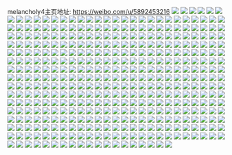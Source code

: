 melancholy4主页地址: https://weibo.com/u/5892453216 
![](https://wx4.sinaimg.cn/mw2000/006qM8g0ly1h90ru4k7ytj31sc2ds4qq.jpg) 
![](https://wx4.sinaimg.cn/mw2000/006qM8g0ly1h8y29lmgcqj32c03407wi.jpg) 
![](https://wx4.sinaimg.cn/mw2000/006qM8g0ly1h8y28xeo0qj32c0340kjn.jpg) 
![](https://wx4.sinaimg.cn/mw2000/006qM8g0ly1h8y2a67cq5j32c03401ky.jpg) 
![](https://wx4.sinaimg.cn/mw2000/006qM8g0ly1h8o5p8dvlnj31sc2dskjl.jpg) 
![](https://wx4.sinaimg.cn/mw2000/006qM8g0ly1h8o5ow7e3aj32c0340x6q.jpg) 
![](https://wx4.sinaimg.cn/mw2000/006qM8g0ly1h8o5pzb1c9j32c0340npe.jpg) 
![](https://wx4.sinaimg.cn/mw2000/006qM8g0ly1h8o5qltdk3j32c0340kjm.jpg) 
![](https://wx4.sinaimg.cn/mw2000/006qM8g0ly1h8o5r3ld9bj32c0340kjl.jpg) 
![](https://wx4.sinaimg.cn/mw2000/006qM8g0ly1h8o5rot91xj32c03407wi.jpg) 
![](https://wx4.sinaimg.cn/mw2000/006qM8g0ly1h8auri3157j32c02c0kjm.jpg) 
![](https://wx4.sinaimg.cn/mw2000/006qM8g0ly1h8avq2d0yrj31sc2dshdu.jpg) 
![](https://wx4.sinaimg.cn/mw2000/006qM8g0ly1h7usqb0yg3j31sc2dsnpe.jpg) 
![](https://wx4.sinaimg.cn/mw2000/006qM8g0ly1h7e4a96ds5j33402c0dxr.jpg) 
![](https://wx4.sinaimg.cn/mw2000/006qM8g0ly1h7e4a7lx5cj33402c0k88.jpg) 
![](https://wx4.sinaimg.cn/mw2000/006qM8g0ly1h7e4aaty0xj33402c01kz.jpg) 
![](https://wx4.sinaimg.cn/mw2000/006qM8g0ly1h7e4acoam0j33402c01b0.jpg) 
![](https://wx4.sinaimg.cn/mw2000/006qM8g0ly1h78rs0a788j32c02c07wi.jpg) 
![](https://wx4.sinaimg.cn/mw2000/006qM8g0ly1h78rrnovzbj31sc2dsb2a.jpg) 
![](https://wx4.sinaimg.cn/mw2000/006qM8g0ly1h78rssiimhj32c03404qr.jpg) 
![](https://wx4.sinaimg.cn/mw2000/006qM8g0ly1h78rtcczmjj32c03407wi.jpg) 
![](https://wx4.sinaimg.cn/mw2000/006qM8g0ly1h77dup5i2pj32c03401ky.jpg) 
![](https://wx4.sinaimg.cn/mw2000/006qM8g0ly1h77dur07k3j31sc2ds7wi.jpg) 
![](https://wx4.sinaimg.cn/mw2000/006qM8g0ly1h77dusrn56j32c03407wj.jpg) 
![](https://wx4.sinaimg.cn/mw2000/006qM8g0ly1h77duu7ii8j32c0340npe.jpg) 
![](https://wx4.sinaimg.cn/mw2000/006qM8g0ly1h77duvqd0oj32c0340hdu.jpg) 
![](https://wx4.sinaimg.cn/mw2000/006qM8g0ly1h77duxqvodj32c0340nhf.jpg) 
![](https://wx4.sinaimg.cn/mw2000/006qM8g0ly1h72v8p6vhej32c0340k08.jpg) 
![](https://wx4.sinaimg.cn/mw2000/006qM8g0gy1h6x1xtx38ej30wi12mn1p.jpg) 
![](https://wx4.sinaimg.cn/mw2000/006qM8g0gy1h6vsg4gxy7j31sc2ds45a.jpg) 
![](https://wx4.sinaimg.cn/mw2000/006qM8g0gy1h6vsfxf5ekj32c033zu0y.jpg) 
![](https://wx4.sinaimg.cn/mw2000/006qM8g0gy1h6tegko09nj31cj10ejxm.jpg) 
![](https://wx4.sinaimg.cn/mw2000/006qM8g0gy1h6tef5lnhgj310f1ckdv3.jpg) 
![](https://wx4.sinaimg.cn/mw2000/006qM8g0gy1h6teh0c1hpj31eq1vmtcx.jpg) 
![](https://wx4.sinaimg.cn/mw2000/006qM8g0gy1h6tei77isaj312m1fitq6.jpg) 
![](https://wx4.sinaimg.cn/mw2000/006qM8g0gy1h6teid27s6j319m1oudor.jpg) 
![](https://wx4.sinaimg.cn/mw2000/006qM8g0gy1h6teif4scmj31ek1vh1kx.jpg) 
![](https://wx4.sinaimg.cn/mw2000/006qM8g0gy1h6teig8nd0j316a1kd16e.jpg) 
![](https://wx4.sinaimg.cn/mw2000/006qM8g0gy1h6teiipnqyj317m1m7b06.jpg) 
![](https://wx4.sinaimg.cn/mw2000/006qM8g0gy1h6teiko2dcj31ch1sm4qc.jpg) 
![](https://wx4.sinaimg.cn/mw2000/006qM8g0gy1h6teimf9ltj31j521j1kx.jpg) 
![](https://wx4.sinaimg.cn/mw2000/006qM8g0gy1h6tefhqydij31nk18oqr0.jpg) 
![](https://wx4.sinaimg.cn/mw2000/006qM8g0gy1h6teiommdgj31a21pfaun.jpg) 
![](https://wx4.sinaimg.cn/mw2000/006qM8g0gy1h6teivybzuj31i820b7wh.jpg) 
![](https://wx4.sinaimg.cn/mw2000/006qM8g0gy1h6teixx2pvj31c41s5q8g.jpg) 
![](https://wx4.sinaimg.cn/mw2000/006qM8g0gy1h6tej07na6j31jo1joq8w.jpg) 
![](https://wx4.sinaimg.cn/mw2000/006qM8g0gy1h6tej3l76nj31r12c1e81.jpg) 
![](https://wx4.sinaimg.cn/mw2000/006qM8g0ly1h6j0kmpjj3j32c0340b2d.jpg) 
![](https://wx4.sinaimg.cn/mw2000/006qM8g0ly1h6j0jcownoj32c03407wm.jpg) 
![](https://wx4.sinaimg.cn/mw2000/006qM8g0ly1h6j0l2r676j32c0340e81.jpg) 
![](https://wx4.sinaimg.cn/mw2000/006qM8g0ly1h6j0lp7bzbj31sc2ds4qp.jpg) 
![](https://wx4.sinaimg.cn/mw2000/006qM8g0ly1h6hzokkj3tj32c02c0780.jpg) 
![](https://wx4.sinaimg.cn/mw2000/006qM8g0ly1h6hzovjjyfj326o2wwwv5.jpg) 
![](https://wx4.sinaimg.cn/mw2000/006qM8g0ly1h6hzp18mkaj32c03404eg.jpg) 
![](https://wx4.sinaimg.cn/mw2000/006qM8g0ly1h6hzp8eo92j31sc2dsaju.jpg) 
![](https://wx4.sinaimg.cn/mw2000/006qM8g0ly1h68xfo5yaaj32c0340u0y.jpg) 
![](https://wx4.sinaimg.cn/mw2000/006qM8g0gy1h61xku5d3yj30wi12m74v.jpg) 
![](https://wx4.sinaimg.cn/mw2000/006qM8g0gy1h61xkx0bilj32c0340tuw.jpg) 
![](https://wx4.sinaimg.cn/mw2000/006qM8g0gy1h61xkto339j32c0340163.jpg) 
![](https://wx4.sinaimg.cn/mw2000/006qM8g0gy1h61xkyv7b7j31sc1sctfi.jpg) 
![](https://wx4.sinaimg.cn/mw2000/006qM8g0ly1h5wt7ebbwpj30go0ciq52.jpg) 
![](https://wx4.sinaimg.cn/mw2000/006qM8g0ly1h5ujtuo3wbj320r20re81.jpg) 
![](https://wx4.sinaimg.cn/mw2000/006qM8g0ly1h5ujuno7msj32c0340e82.jpg) 
![](https://wx4.sinaimg.cn/mw2000/006qM8g0ly1h5ujuswjy2j31zj2nd7wh.jpg) 
![](https://wx4.sinaimg.cn/mw2000/006qM8g0ly1h5uju9y5fsj32c0340hdu.jpg) 
![](https://wx4.sinaimg.cn/mw2000/006qM8g0ly1h5evquh687j31sc2dshdu.jpg) 
![](https://wx4.sinaimg.cn/mw2000/006qM8g0ly1h5evrjm8mdj32c0340npe.jpg) 
![](https://wx4.sinaimg.cn/mw2000/006qM8g0ly1h5evs494fhj32c03404qq.jpg) 
![](https://wx4.sinaimg.cn/mw2000/006qM8g0ly1h5evsq5rgqj31sc2ds4qq.jpg) 
![](https://wx4.sinaimg.cn/mw2000/006qM8g0ly1h5b99pb3d1j31sc2dsb2a.jpg) 
![](https://wx4.sinaimg.cn/mw2000/006qM8g0ly1h5b99rfk98j31sc2ds7wi.jpg) 
![](https://wx4.sinaimg.cn/mw2000/006qM8g0ly1h5axw0piwuj33402c0hdv.jpg) 
![](https://wx4.sinaimg.cn/mw2000/006qM8g0ly1h5axw2kxx5j33402c0npe.jpg) 
![](https://wx4.sinaimg.cn/mw2000/006qM8g0ly1h5axw4qz6fj33402c0x6q.jpg) 
![](https://wx4.sinaimg.cn/mw2000/006qM8g0ly1h5axw6k6d9j33402c07wj.jpg) 
![](https://wx4.sinaimg.cn/mw2000/006qM8g0ly1h5axvxz1kij32c02c04qq.jpg) 
![](https://wx4.sinaimg.cn/mw2000/006qM8g0ly1h5axw73g8nj30zk1bejw3.jpg) 
![](https://wx4.sinaimg.cn/mw2000/006qM8g0ly1h5axw8rcn3j32c02c01ky.jpg) 
![](https://wx4.sinaimg.cn/mw2000/006qM8g0ly1h5axwaeywdj33402c07wi.jpg) 
![](https://wx4.sinaimg.cn/mw2000/006qM8g0ly1h5axwazeruj30u01hcngl.jpg) 
![](https://wx4.sinaimg.cn/mw2000/006qM8g0ly1h5axwdf917j33402c0e84.jpg) 
![](https://wx4.sinaimg.cn/mw2000/006qM8g0ly1h5axwgdqv0j32c02c0b2a.jpg) 
![](https://wx4.sinaimg.cn/mw2000/006qM8g0ly1h4z6u2pcjxj30u01hcwu3.jpg) 
![](https://wx4.sinaimg.cn/mw2000/006qM8g0ly1h4z6u40hgpj32c0340u0z.jpg) 
![](https://wx4.sinaimg.cn/mw2000/006qM8g0ly1h4z6u52sn6j32c03404qq.jpg) 
![](https://wx4.sinaimg.cn/mw2000/006qM8g0ly1h4k9mhayydj32c02c0kjl.jpg) 
![](https://wx4.sinaimg.cn/mw2000/006qM8g0ly1h4h2lxhvilj31sc2dsu0y.jpg) 
![](https://wx4.sinaimg.cn/mw2000/006qM8g0ly1h46b4n2n4ej32c03407wi.jpg) 
![](https://wx4.sinaimg.cn/mw2000/006qM8g0ly1h46b4q22adj32c03404qq.jpg) 
![](https://wx4.sinaimg.cn/mw2000/006qM8g0ly1h46b4gw5amj33402c01ky.jpg) 
![](https://wx4.sinaimg.cn/mw2000/006qM8g0ly1h46b4vk0bij32c0340npe.jpg) 
![](https://wx4.sinaimg.cn/mw2000/006qM8g0ly1h444z3f9b1j30wi1yckjl.jpg) 
![](https://wx4.sinaimg.cn/mw2000/006qM8g0ly1h3ioa2i5arj31sc2ds1ky.jpg) 
![](https://wx4.sinaimg.cn/mw2000/006qM8g0ly1h3f6zp60l8j31sb23ix6p.jpg) 
![](https://wx4.sinaimg.cn/mw2000/006qM8g0ly1h3f6zm43qfj32c0340hdu.jpg) 
![](https://wx4.sinaimg.cn/mw2000/006qM8g0ly1h2yq1dn38hj30j90vp0u1.jpg) 
![](https://wx4.sinaimg.cn/mw2000/006qM8g0ly1h2yq1ek1jaj30wi1ycwth.jpg) 
![](https://wx4.sinaimg.cn/mw2000/006qM8g0ly1h2yq1g0s0bj32c0340qv6.jpg) 
![](https://wx4.sinaimg.cn/mw2000/006qM8g0ly1h2yq1iqo0cj30t01fkdp3.jpg) 
![](https://wx4.sinaimg.cn/mw2000/006qM8g0ly1h2y8x0x3kzj30wi0somyw.jpg) 
![](https://wx4.sinaimg.cn/mw2000/006qM8g0ly1h2vod5m3ixj31yc0winpd.jpg) 
![](https://wx4.sinaimg.cn/mw2000/006qM8g0ly1h2itko0r8kj31sc2dsb2a.jpg) 
![](https://wx4.sinaimg.cn/mw2000/006qM8g0ly1h2ino1pgp9j30u01hc15q.jpg) 
![](https://wx4.sinaimg.cn/mw2000/006qM8g0ly1h2ino04kzyj32c0340e82.jpg) 
![](https://wx4.sinaimg.cn/mw2000/006qM8g0ly1h28jnpmwdhj31sc2ds1ky.jpg) 
![](https://wx4.sinaimg.cn/mw2000/006qM8g0ly1h1z5vrfed8j32c03401kx.jpg) 
![](https://wx4.sinaimg.cn/mw2000/006qM8g0ly1h1qjcr4lm7j32c03407wj.jpg) 
![](https://wx4.sinaimg.cn/mw2000/006qM8g0ly1h1gker8omej30u01hcai6.jpg) 
![](https://wx4.sinaimg.cn/mw2000/006qM8g0ly1h1gkes7a5cj32c0340u0y.jpg) 
![](https://wx4.sinaimg.cn/mw2000/006qM8g0ly1h1gkets7f3j32c0340kjm.jpg) 
![](https://wx4.sinaimg.cn/mw2000/006qM8g0ly1h1gkevlopvj32c0340e83.jpg) 
![](https://wx4.sinaimg.cn/mw2000/006qM8g0ly1h1gkexnyu6j32c0340b2b.jpg) 
![](https://wx4.sinaimg.cn/mw2000/006qM8g0ly1h1gkey3gahj30u01hck1n.jpg) 
![](https://wx4.sinaimg.cn/mw2000/006qM8g0ly1h1gkezogmmj32c0340u0y.jpg) 
![](https://wx4.sinaimg.cn/mw2000/006qM8g0ly1h1gkeqtunnj30k00qo4l4.jpg) 
![](https://wx4.sinaimg.cn/mw2000/006qM8g0ly1h1gkg7x1ttj32c03404qs.jpg) 
![](https://wx4.sinaimg.cn/mw2000/006qM8g0ly1h1d7owh8k6j30wi1ychdt.jpg) 
![](https://wx4.sinaimg.cn/mw2000/006qM8g0ly1h1d7ox829sj30zg1ban63.jpg) 
![](https://wx4.sinaimg.cn/mw2000/006qM8g0ly1h1d7oy4c56j32c0340x6p.jpg) 
![](https://wx4.sinaimg.cn/mw2000/006qM8g0ly1h1d7ozd0xnj33402c0x6q.jpg) 
![](https://wx4.sinaimg.cn/mw2000/006qM8g0ly1h1aupstyxpj30wi1ycqlx.jpg) 
![](https://wx4.sinaimg.cn/mw2000/006qM8g0ly1h16bqmdx76j32c0340u0x.jpg) 
![](https://wx4.sinaimg.cn/mw2000/006qM8g0ly1h16bqn5ldoj32c0340npd.jpg) 
![](https://wx4.sinaimg.cn/mw2000/006qM8g0ly1h16bqo01hzj32c03407wi.jpg) 
![](https://wx4.sinaimg.cn/mw2000/006qM8g0ly1h16bqoiymtj32c02c04ln.jpg) 
![](https://wx4.sinaimg.cn/mw2000/006qM8g0ly1h16bqpbe9sj32c02c0u0y.jpg) 
![](https://wx4.sinaimg.cn/mw2000/006qM8g0ly1h16bqq2wdkj32c02c0npd.jpg) 
![](https://wx4.sinaimg.cn/mw2000/006qM8g0ly1h151u3io0pj31t00u04aa.jpg) 
![](https://wx4.sinaimg.cn/mw2000/006qM8g0ly1h08jkbe8byj32c02c0x6p.jpg) 
![](https://wx4.sinaimg.cn/mw2000/006qM8g0ly1h08jkcopr0j32c02c0kjm.jpg) 
![](https://wx4.sinaimg.cn/mw2000/006qM8g0ly1h08jkdtrg4j32c02c0hdu.jpg) 
![](https://wx4.sinaimg.cn/mw2000/006qM8g0ly1h08jk912tzj32c02c01kz.jpg) 
![](https://wx4.sinaimg.cn/mw2000/006qM8g0ly1h08jk73x2oj3277277x6p.jpg) 
![](https://wx4.sinaimg.cn/mw2000/006qM8g0ly1h08jkflqqcj32c02c01ky.jpg) 
![](https://wx4.sinaimg.cn/mw2000/006qM8g0ly1h08jkheozhj32c02c0b2a.jpg) 
![](https://wx4.sinaimg.cn/mw2000/006qM8g0ly1h08jkkw6m3j33402c0kjq.jpg) 
![](https://wx4.sinaimg.cn/mw2000/006qM8g0ly1h08jknpm1dj32c0340kjp.jpg) 
![](https://wx4.sinaimg.cn/mw2000/006qM8g0ly1h044ao9p3jj32c0340qv7.jpg) 
![](https://wx4.sinaimg.cn/mw2000/006qM8g0ly1h044amk9kej31sc270hdu.jpg) 
![](https://wx4.sinaimg.cn/mw2000/006qM8g0ly1h044ap8snlj32c0340x6p.jpg) 
![](https://wx4.sinaimg.cn/mw2000/006qM8g0ly1h044bcsrxrj32c0340npe.jpg) 
![](https://wx4.sinaimg.cn/mw2000/006qM8g0ly1h01m8oszkej32c0340e83.jpg) 
![](https://wx4.sinaimg.cn/mw2000/006qM8g0ly1h01ifvbur1j32c0340npf.jpg) 
![](https://wx4.sinaimg.cn/mw2000/006qM8g0ly1h01ig3efpnj32c03404qr.jpg) 
![](https://wx4.sinaimg.cn/mw2000/006qM8g0gy1gzsau3qbu8j31sc2dse82.jpg) 
![](https://wx4.sinaimg.cn/mw2000/006qM8g0gy1gzsau5nicaj32c0340npe.jpg) 
![](https://wx4.sinaimg.cn/mw2000/006qM8g0gy1gzr8qn4psvj32c0340u0y.jpg) 
![](https://wx4.sinaimg.cn/mw2000/006qM8g0gy1gzr8qpsro6j30wi1ycqv5.jpg) 
![](https://wx4.sinaimg.cn/mw2000/006qM8g0ly1gzp618zpn9j31sc2dskjm.jpg) 
![](https://wx4.sinaimg.cn/mw2000/006qM8g0ly1gzp6173spwj31sc2dskjm.jpg) 
![](https://wx4.sinaimg.cn/mw2000/006qM8g0ly1gza4ypvqdnj32c03407wi.jpg) 
![](https://wx4.sinaimg.cn/mw2000/006qM8g0ly1gza4yuhbm1j32c03407wj.jpg) 
![](https://wx4.sinaimg.cn/mw2000/006qM8g0ly1gza4yw019ej32c0340u0z.jpg) 
![](https://wx4.sinaimg.cn/mw2000/006qM8g0ly1gza4ywqvitj32c02c0x6p.jpg) 
![](https://wx4.sinaimg.cn/mw2000/006qM8g0ly1gza4yykdc2j32c0340npg.jpg) 
![](https://wx4.sinaimg.cn/mw2000/006qM8g0ly1gza4ytaef7j32c0340b2a.jpg) 
![](https://wx4.sinaimg.cn/mw2000/006qM8g0ly1gza4yzes3xj32c02c0e81.jpg) 
![](https://wx4.sinaimg.cn/mw2000/006qM8g0ly1gza4z0zfgxj32c02c0hdv.jpg) 
![](https://wx4.sinaimg.cn/mw2000/006qM8g0ly1gza4z28ql0j32c0340e83.jpg) 
![](https://wx4.sinaimg.cn/mw2000/006qM8g0ly1gyx2oonojuj32c0340u0y.jpg) 
![](https://wx4.sinaimg.cn/mw2000/006qM8g0ly1gyx2orkfr9j32ee26hhdv.jpg) 
![](https://wx4.sinaimg.cn/mw2000/006qM8g0ly1gyx2omcgg5j320p3127wi.jpg) 
![](https://wx4.sinaimg.cn/mw2000/006qM8g0ly1gyx2ospgzaj32c02c0kjl.jpg) 
![](https://wx4.sinaimg.cn/mw2000/006qM8g0ly1gyr18snwujj31sg2dsnpd.jpg) 
![](https://wx4.sinaimg.cn/mw2000/006qM8g0ly1gylthrl8izj32c02c0qv5.jpg) 
![](https://wx4.sinaimg.cn/mw2000/006qM8g0ly1gylthtkgutj30v91vo4nz.jpg) 
![](https://wx4.sinaimg.cn/mw2000/006qM8g0ly1gylthqa65lj32c02c0b2a.jpg) 
![](https://wx4.sinaimg.cn/mw2000/006qM8g0ly1gylthutiy0j32c02c0kjl.jpg) 
![](https://wx4.sinaimg.cn/mw2000/006qM8g0ly1gyk5ug67bpj30dw0d6gmi.jpg) 
![](https://wx4.sinaimg.cn/mw2000/006qM8g0ly1gy5b436mxgj32c02c0hdt.jpg) 
![](https://wx4.sinaimg.cn/mw2000/006qM8g0ly1gxoztene4gj32c02c0e81.jpg) 
![](https://wx4.sinaimg.cn/mw2000/006qM8g0ly1gxoztgzgnmj32c02c0hdt.jpg) 
![](https://wx4.sinaimg.cn/mw2000/006qM8g0ly1gxoztlpv4mj32c02c01ky.jpg) 
![](https://wx4.sinaimg.cn/mw2000/006qM8g0ly1gxoztok86zj32c02c0u0x.jpg) 
![](https://wx4.sinaimg.cn/mw2000/006qM8g0ly1gxmo25yvsdj32c02c01ky.jpg) 
![](https://wx4.sinaimg.cn/mw2000/006qM8g0gy1gwv1tdf54ej326m2wtb2d.jpg) 
![](https://wx4.sinaimg.cn/mw2000/006qM8g0gy1gwv1tffyrvj32c02c0hdu.jpg) 
![](https://wx4.sinaimg.cn/mw2000/006qM8g0gy1gwv1t27cd6j32c02c0b2c.jpg) 
![](https://wx4.sinaimg.cn/mw2000/006qM8g0gy1gwv1tilgjcj32c02c04qs.jpg) 
![](https://wx4.sinaimg.cn/mw2000/006qM8g0ly1gwr9acivllj327c2xtu0z.jpg) 
![](https://wx4.sinaimg.cn/mw2000/006qM8g0ly1gwr99wlbnxj32c02c0kiw.jpg) 
![](https://wx4.sinaimg.cn/mw2000/006qM8g0ly1gwr9aff8ogj32c0340npd.jpg) 
![](https://wx4.sinaimg.cn/mw2000/006qM8g0ly1gwh569k28xj31sg1sg7wh.jpg) 
![](https://wx4.sinaimg.cn/mw2000/006qM8g0ly1gwdmrc8c1hj30u00u0n1z.jpg) 
![](https://wx4.sinaimg.cn/mw2000/006qM8g0ly1gwdmrepme0j30u00u00xl.jpg) 
![](https://wx4.sinaimg.cn/mw2000/006qM8g0ly1gwdmr966grj30u013xjxw.jpg) 
![](https://wx4.sinaimg.cn/mw2000/006qM8g0ly1gwdmrft4lij30u00u0di7.jpg) 
![](https://wx4.sinaimg.cn/mw2000/006qM8g0ly1gwdmrfglsaj30u00u1aif.jpg) 
![](https://wx4.sinaimg.cn/mw2000/006qM8g0ly1gwdmrgrogvj30u00u0442.jpg) 
![](https://wx4.sinaimg.cn/mw2000/006qM8g0ly1gw85vchl5aj30u013x44v.jpg) 
![](https://wx4.sinaimg.cn/mw2000/006qM8g0ly1gw85vdirwcj30u013x45c.jpg) 
![](https://wx4.sinaimg.cn/mw2000/006qM8g0ly1gw85vbqq1ij30u013xjyd.jpg) 
![](https://wx4.sinaimg.cn/mw2000/006qM8g0ly1gw85ve6jxkj30u013xdmb.jpg) 
![](https://wx4.sinaimg.cn/mw2000/006qM8g0ly1gw7k6qnq0aj31sg2dsnpd.jpg) 
![](https://wx4.sinaimg.cn/mw2000/006qM8g0ly1gw7k6t4lfzj32c02c0hdt.jpg) 
![](https://wx4.sinaimg.cn/mw2000/006qM8g0ly1gvjikpe2k5j623u23ue8102.jpg) 
![](https://wx4.sinaimg.cn/mw2000/006qM8g0ly1gv0y3ibcldj61sf2drhdt02.jpg) 
![](https://wx4.sinaimg.cn/mw2000/006qM8g0ly1guu0l7xux8j624w2pqkjm02.jpg) 
![](https://wx4.sinaimg.cn/mw2000/006qM8g0ly1guu0la9m37j61sg1sg1kx02.jpg) 
![](https://wx4.sinaimg.cn/mw2000/006qM8g0ly1guu0lcoh1ij62c0340npe02.jpg) 
![](https://wx4.sinaimg.cn/mw2000/006qM8g0ly1guu0l59rbyj61sg1sgx0o02.jpg) 
![](https://wx4.sinaimg.cn/mw2000/006qM8g0gy1gud1k2fibrj626033zu0z02.jpg) 
![](https://wx4.sinaimg.cn/mw2000/006qM8g0gy1gud1k7hamjj62c0340b2c02.jpg) 
![](https://wx4.sinaimg.cn/mw2000/006qM8g0gy1gud1kc49bdj621y307npe02.jpg) 
![](https://wx4.sinaimg.cn/mw2000/006qM8g0gy1gud1kh6i1tj62c02c0npf02.jpg) 
![](https://wx4.sinaimg.cn/mw2000/006qM8g0gy1gud1kpbu69j61sg1sg1kx02.jpg) 
![](https://wx4.sinaimg.cn/mw2000/006qM8g0gy1gud1kiskxnj62c02c0kjl02.jpg) 
![](https://wx4.sinaimg.cn/mw2000/006qM8g0gy1gud1klnspzj63402c01kz02.jpg) 
![](https://wx4.sinaimg.cn/mw2000/006qM8g0gy1gud1ko2ofyj625v25vb2a02.jpg) 
![](https://wx4.sinaimg.cn/mw2000/006qM8g0gy1gud1l0qqmmj62c0340kjm02.jpg) 
![](https://wx4.sinaimg.cn/mw2000/006qM8g0ly1gtzvfe5jekj61sg1sg7wh02.jpg) 
![](https://wx4.sinaimg.cn/mw2000/006qM8g0ly1gtzvfhx8q8j61sg1sg7wh02.jpg) 
![](https://wx4.sinaimg.cn/mw2000/006qM8g0ly1gtzvfap0yrj61sg1sg7wh02.jpg) 
![](https://wx4.sinaimg.cn/mw2000/006qM8g0ly1gtzvfjp8dyj62c02c0qv502.jpg) 
![](https://wx4.sinaimg.cn/mw2000/006qM8g0ly1gtwr55l8t9j62c02c0u0x02.jpg) 
![](https://wx4.sinaimg.cn/mw2000/006qM8g0ly1gtwr53k9efj62c02c0u0x02.jpg) 
![](https://wx4.sinaimg.cn/mw2000/006qM8g0ly1gtwr587u6bj63402c0x6p02.jpg) 
![](https://wx4.sinaimg.cn/mw2000/006qM8g0ly1gtwr5awbjqj62c03407wi02.jpg) 
![](https://wx4.sinaimg.cn/mw2000/006qM8g0ly1gtpi58qzusj61sg1sg7wh02.jpg) 
![](https://wx4.sinaimg.cn/mw2000/006qM8g0ly1gtpi5jzgmnj62c02c0hdu02.jpg) 
![](https://wx4.sinaimg.cn/mw2000/006qM8g0ly1gtpi5lh5mfj62c02c0e8102.jpg) 
![](https://wx4.sinaimg.cn/mw2000/006qM8g0ly1gtpi54bkc3j62c02c0aqj02.jpg) 
![](https://wx4.sinaimg.cn/mw2000/006qM8g0ly1gtpi5h86v7j62c02c0e8202.jpg) 
![](https://wx4.sinaimg.cn/mw2000/006qM8g0ly1gtpi5oi5y5j62c02c0npd02.jpg) 
![](https://wx4.sinaimg.cn/mw2000/006qM8g0ly1gtpi5mszc3j62c02c0e8102.jpg) 
![](https://wx4.sinaimg.cn/mw2000/006qM8g0ly1gtpi5qa362j62c02c0hdt02.jpg) 
![](https://wx4.sinaimg.cn/mw2000/006qM8g0ly1gtpi5uksixj61sg1sg4qp02.jpg) 
![](https://wx4.sinaimg.cn/mw2000/006qM8g0ly1gsy3f426aaj32c02c0b2a.jpg) 
![](https://wx4.sinaimg.cn/mw2000/006qM8g0ly1gsy3f5ygu9j32c02c0kjl.jpg) 
![](https://wx4.sinaimg.cn/mw2000/006qM8g0ly1gsy3fjew48j32c02c07wj.jpg) 
![](https://wx4.sinaimg.cn/mw2000/006qM8g0ly1gsy3fddyrgj32c02c0kjl.jpg) 
![](https://wx4.sinaimg.cn/mw2000/006qM8g0ly1gsy3fbfn9tj3270270hdt.jpg) 
![](https://wx4.sinaimg.cn/mw2000/006qM8g0ly1gsy3fg7r1ij32c02c0qv6.jpg) 
![](https://wx4.sinaimg.cn/mw2000/006qM8g0ly1gsy3fmxllxj32c0340npe.jpg) 
![](https://wx4.sinaimg.cn/mw2000/006qM8g0ly1gsy3f1te5aj32c03404qr.jpg) 
![](https://wx4.sinaimg.cn/mw2000/006qM8g0ly1gsy3fozff1j32c02c0x6p.jpg) 
![](https://wx4.sinaimg.cn/mw2000/006qM8g0ly1gsy3fptehwj30lg0lgtcu.jpg) 
![](https://wx4.sinaimg.cn/mw2000/006qM8g0ly1gsy3fr0t1qj32c02c04qp.jpg) 
![](https://wx4.sinaimg.cn/mw2000/006qM8g0ly1gr8viwqtcnj31yr2dr4qt.jpg) 
![](https://wx4.sinaimg.cn/mw2000/006qM8g0ly1gr8vjf5g9pj32c0340he0.jpg) 
![](https://wx4.sinaimg.cn/mw2000/006qM8g0ly1gr8vjyxaktj32c02c0u13.jpg) 
![](https://wx4.sinaimg.cn/mw2000/006qM8g0ly1gr8viigbuvj32c0340e85.jpg) 
![](https://wx4.sinaimg.cn/mw2000/006qM8g0ly1gr8vkutt9yj335s2dfnpj.jpg) 
![](https://wx4.sinaimg.cn/mw2000/006qM8g0ly1gr8vokk05wj32in1pc7wj.jpg) 
![](https://wx4.sinaimg.cn/mw2000/006qM8g0ly1gr8vod8hdaj31920u07wh.jpg) 
![](https://wx4.sinaimg.cn/mw2000/006qM8g0ly1gr8vpfxpwlj32c0340kjt.jpg) 
![](https://wx4.sinaimg.cn/mw2000/006qM8g0ly1gr8vqb2y1qj32c03407wo.jpg) 
![](https://wx4.sinaimg.cn/mw2000/006qM8g0ly1gqslhcz3e6j31sg1sg7g8.jpg) 
![](https://wx4.sinaimg.cn/mw2000/006qM8g0ly1gqslidjsy1j32c0340qv5.jpg) 
![](https://wx4.sinaimg.cn/mw2000/006qM8g0ly1gqsligjc4ij32c02c0h0x.jpg) 
![](https://wx4.sinaimg.cn/mw2000/006qM8g0ly1gqslild7lhj32c02c01kx.jpg) 
![](https://wx4.sinaimg.cn/mw2000/006qM8g0ly1gqsli7qcqtj31j02donph.jpg) 
![](https://wx4.sinaimg.cn/mw2000/006qM8g0ly1gqslipucblj32bm2bm7wh.jpg) 
![](https://wx4.sinaimg.cn/mw2000/006qM8g0ly1gqslisfomsj32c02c0nfk.jpg) 
![](https://wx4.sinaimg.cn/mw2000/006qM8g0ly1gqslhaznhmj32c02c0qqs.jpg) 
![](https://wx4.sinaimg.cn/mw2000/006qM8g0ly1gqslhtd0orj31sg2ds7wl.jpg) 
![](https://wx4.sinaimg.cn/mw2000/006qM8g0gy1gpesv59ildj30u013ywmr.jpg) 
![](https://wx4.sinaimg.cn/mw2000/006qM8g0gy1gpesv6632gj30u013ywq2.jpg) 
![](https://wx4.sinaimg.cn/mw2000/006qM8g0ly1gozut685o5j30u0140nks.jpg) 
![](https://wx4.sinaimg.cn/mw2000/006qM8g0ly1gozutgb6duj30u0140twj.jpg) 
![](https://wx4.sinaimg.cn/mw2000/006qM8g0ly1gozut7j8ocj30u017nx68.jpg) 
![](https://wx4.sinaimg.cn/mw2000/006qM8g0ly1gozut9hujhj30u0141nmo.jpg) 
![](https://wx4.sinaimg.cn/mw2000/006qM8g0ly1gozutb4oq0j30u01407o8.jpg) 
![](https://wx4.sinaimg.cn/mw2000/006qM8g0ly1gozutcgu00j30u0140atj.jpg) 
![](https://wx4.sinaimg.cn/mw2000/006qM8g0ly1goynzpwb0nj30u0140n5n.jpg) 
![](https://wx4.sinaimg.cn/mw2000/006qM8g0ly1goynzs5s4gj30u00u0795.jpg) 
![](https://wx4.sinaimg.cn/mw2000/006qM8g0ly1goynzrl6juj30u012zn5f.jpg) 
![](https://wx4.sinaimg.cn/mw2000/006qM8g0ly1goynzu1l3qj30u00u0jvt.jpg) 
![](https://wx4.sinaimg.cn/mw2000/006qM8g0ly1goynzsu9uqj30u013ygt7.jpg) 
![](https://wx4.sinaimg.cn/mw2000/006qM8g0ly1goynznoxx5j30u0140wmw.jpg) 
![](https://wx4.sinaimg.cn/mw2000/006qM8g0ly1goynzojwq0j30u0140wnt.jpg) 
![](https://wx4.sinaimg.cn/mw2000/006qM8g0ly1goynzv3rp9j30u00u0tep.jpg) 
![](https://wx4.sinaimg.cn/mw2000/006qM8g0ly1goynzr2ap3j30u0140tft.jpg) 
![](https://wx4.sinaimg.cn/mw2000/006qM8g0ly1gobhvuj4r5j30u0140qb7.jpg) 
![](https://wx4.sinaimg.cn/mw2000/006qM8g0ly1gobhvtz4ebj30u0140qcd.jpg) 
![](https://wx4.sinaimg.cn/mw2000/006qM8g0ly1gn52eaw749j31cb1sbqkb.jpg) 
![](https://wx4.sinaimg.cn/mw2000/006qM8g0ly1gn52ebtigbj31sg2ds1kx.jpg) 
![](https://wx4.sinaimg.cn/mw2000/006qM8g0ly1gn52echz5wj31sg1sg7cs.jpg) 
![](https://wx4.sinaimg.cn/mw2000/006qM8g0ly1gn52eeeu8gj32c0340hdt.jpg) 
![](https://wx4.sinaimg.cn/mw2000/006qM8g0ly1gn52cfsf0tj32c02c0dw3.jpg) 
![](https://wx4.sinaimg.cn/mw2000/006qM8g0ly1gm78p3tucnj30u013yaih.jpg) 
![](https://wx4.sinaimg.cn/mw2000/006qM8g0ly1gm78p3bpefj30u013y7cy.jpg) 
![](https://wx4.sinaimg.cn/mw2000/006qM8g0ly1gm78p4ebtdj30u013y7d9.jpg) 
![](https://wx4.sinaimg.cn/mw2000/006qM8g0ly1gm78p4x9muj30u013yai7.jpg) 
![](https://wx4.sinaimg.cn/mw2000/006qM8g0ly1glmngpswzgj313z0u0jze.jpg) 
![](https://wx4.sinaimg.cn/mw2000/006qM8g0ly1glmngqlzh4j30u013zthp.jpg) 
![](https://wx4.sinaimg.cn/mw2000/006qM8g0ly1glmngoslynj30u0140gx6.jpg) 
![](https://wx4.sinaimg.cn/mw2000/006qM8g0ly1glmngrowhhj30u013zgvl.jpg) 
![](https://wx4.sinaimg.cn/mw2000/006qM8g0ly1glmngubk0hj30u013zdq3.jpg) 
![](https://wx4.sinaimg.cn/mw2000/006qM8g0ly1glmngslgntj30u013z7da.jpg) 
![](https://wx4.sinaimg.cn/mw2000/006qM8g0ly1glmngthbk5j30u013z11u.jpg) 
![](https://wx4.sinaimg.cn/mw2000/006qM8g0ly1glmngv9vyqj30u013zqe7.jpg) 
![](https://wx4.sinaimg.cn/mw2000/006qM8g0ly1glmngw5betj30u00u00zq.jpg) 
![](https://wx4.sinaimg.cn/mw2000/006qM8g0ly1glmngx67wsj30u013z7el.jpg) 
![](https://wx4.sinaimg.cn/mw2000/006qM8g0ly1glmngyd2pzj30u013zgw3.jpg) 
![](https://wx4.sinaimg.cn/mw2000/006qM8g0ly1glmngzdgeyj30u013z7ep.jpg) 
![](https://wx4.sinaimg.cn/mw2000/006qM8g0ly1glmnh19pgcj30u013yn8q.jpg) 
![](https://wx4.sinaimg.cn/mw2000/006qM8g0ly1glmnh3f0ycj30u013zgxe.jpg) 
![](https://wx4.sinaimg.cn/mw2000/006qM8g0ly1glmnh72ytrj30u013z7fk.jpg) 
![](https://wx4.sinaimg.cn/mw2000/006qM8g0ly1gljuampb4fj30u00u0dkk.jpg) 
![](https://wx4.sinaimg.cn/mw2000/006qM8g0ly1gljuanh3rij30u00u0gs1.jpg) 
![](https://wx4.sinaimg.cn/mw2000/006qM8g0ly1gljuao178rj30u00u0jtz.jpg) 
![](https://wx4.sinaimg.cn/mw2000/006qM8g0ly1gljuaow4wuj30u013z11u.jpg) 
![](https://wx4.sinaimg.cn/mw2000/006qM8g0ly1gk7mxr9wfyj30u00x9tfv.jpg) 
![](https://wx4.sinaimg.cn/mw2000/006qM8g0ly1gk1gxx34e0j30u013ztji.jpg) 
![](https://wx4.sinaimg.cn/mw2000/006qM8g0ly1gk1gxw90ewj30u010qwmx.jpg) 
![](https://wx4.sinaimg.cn/mw2000/006qM8g0ly1gk1h04tjk7j30u013zdnm.jpg) 
![](https://wx4.sinaimg.cn/mw2000/006qM8g0ly1gk1gxy0oyoj30u00u0jz9.jpg) 
![](https://wx4.sinaimg.cn/mw2000/006qM8g0ly1gk1gy6dy3qj30u00u00wb.jpg) 
![](https://wx4.sinaimg.cn/mw2000/006qM8g0ly1gk1gy0dwiaj30rs1jknc6.jpg) 
![](https://wx4.sinaimg.cn/mw2000/006qM8g0ly1gk1gxujx75j30u00u0dnl.jpg) 
![](https://wx4.sinaimg.cn/mw2000/006qM8g0ly1gk1gy7dpv8j30u01407dq.jpg) 
![](https://wx4.sinaimg.cn/mw2000/006qM8g0ly1gk1gz5ncdyj30u00u043x.jpg) 
![](https://wx4.sinaimg.cn/mw2000/006qM8g0ly1gjl80hncsbj30u014045w.jpg) 
![](https://wx4.sinaimg.cn/mw2000/006qM8g0ly1gjl80h039dj30u00u00xp.jpg) 
![](https://wx4.sinaimg.cn/mw2000/006qM8g0ly1gjl80j7trfj30u013zai9.jpg) 
![](https://wx4.sinaimg.cn/mw2000/006qM8g0ly1gjl80k092aj30u00u0q7i.jpg) 
![](https://wx4.sinaimg.cn/mw2000/006qM8g0ly1gjl80icymfj30u013zdnm.jpg) 
![](https://wx4.sinaimg.cn/mw2000/006qM8g0ly1gjl80kz6m5j30u00u0q7y.jpg) 
![](https://wx4.sinaimg.cn/mw2000/006qM8g0ly1giuwm3e7qxj30u013yn5k.jpg) 
![](https://wx4.sinaimg.cn/mw2000/006qM8g0ly1giuwlzq3dqj30u013yais.jpg) 
![](https://wx4.sinaimg.cn/mw2000/006qM8g0ly1girnqtur35j30u00u0ahi.jpg) 
![](https://wx4.sinaimg.cn/mw2000/006qM8g0ly1girnquanucj30u00u0tf9.jpg) 
![](https://wx4.sinaimg.cn/mw2000/006qM8g0ly1girnqtj7kdj30u00u0jyc.jpg) 
![](https://wx4.sinaimg.cn/mw2000/006qM8g0ly1girnrgnvv2j30u00u0k0t.jpg) 
![](https://wx4.sinaimg.cn/mw2000/006qM8g0ly1gih96z166aj30u00w5dro.jpg) 
![](https://wx4.sinaimg.cn/mw2000/006qM8g0ly1gih974rjuoj30u00u0n8z.jpg) 
![](https://wx4.sinaimg.cn/mw2000/006qM8g0ly1gih9764fe0j30u00u0gpm.jpg) 
![](https://wx4.sinaimg.cn/mw2000/006qM8g0ly1gih97adu0mj30u00u048j.jpg) 
![](https://wx4.sinaimg.cn/mw2000/006qM8g0ly1gih97nj5vwj30u00u0qan.jpg) 
![](https://wx4.sinaimg.cn/mw2000/006qM8g0ly1gih97g965gj30u00u0wqb.jpg) 
![](https://wx4.sinaimg.cn/mw2000/006qM8g0ly1gih96rc5e0j30u00u0ae7.jpg) 
![](https://wx4.sinaimg.cn/mw2000/006qM8g0ly1gih97l96d9j30u00u0tc9.jpg) 
![](https://wx4.sinaimg.cn/mw2000/006qM8g0ly1gih97v2trpj30u00u0jz9.jpg) 
![](https://wx4.sinaimg.cn/mw2000/006qM8g0ly1gibffbo6itj30u00u0aee.jpg) 
![](https://wx4.sinaimg.cn/mw2000/006qM8g0ly1gibffdc42tj30u00u07aj.jpg) 
![](https://wx4.sinaimg.cn/mw2000/006qM8g0ly1gibffewqeyj30u00u00xb.jpg) 
![](https://wx4.sinaimg.cn/mw2000/006qM8g0ly1gibffhf0nqj30u00u0nbl.jpg) 
![](https://wx4.sinaimg.cn/mw2000/006qM8g0ly1gi3gydvt3vj31o01o0quc.jpg) 
![](https://wx4.sinaimg.cn/mw2000/006qM8g0ly1gi3gyfdgpfj31kw1kwe4y.jpg) 
![](https://wx4.sinaimg.cn/mw2000/006qM8g0ly1ghzsewfhlkj30u00u0wm0.jpg) 
![](https://wx4.sinaimg.cn/mw2000/006qM8g0ly1ghzsexkglvj30u00u0wob.jpg) 
![](https://wx4.sinaimg.cn/mw2000/006qM8g0ly1ghzsethz0jj30u014014p.jpg) 
![](https://wx4.sinaimg.cn/mw2000/006qM8g0ly1ghzsf2o2ixj30u00u0wow.jpg) 
![](https://wx4.sinaimg.cn/mw2000/006qM8g0ly1ghyqepx4ryj30u00u00y0.jpg) 
![](https://wx4.sinaimg.cn/mw2000/006qM8g0ly1ghyqeqf7rmj30u00u0dk3.jpg) 
![](https://wx4.sinaimg.cn/mw2000/006qM8g0ly1ghyqeqxjpuj30u00u0qcb.jpg) 
![](https://wx4.sinaimg.cn/mw2000/006qM8g0ly1ghyqererjyj30u00u0tg9.jpg) 
![](https://wx4.sinaimg.cn/mw2000/006qM8g0ly1ghyqerxmrjj30u00u0n2s.jpg) 
![](https://wx4.sinaimg.cn/mw2000/006qM8g0ly1ghyqesf3tlj30u00u0q7x.jpg) 
![](https://wx4.sinaimg.cn/mw2000/006qM8g0ly1ghyqesz9f9j30u013yqc3.jpg) 
![](https://wx4.sinaimg.cn/mw2000/006qM8g0ly1ghyqepjzkzj30u00u043e.jpg) 
![](https://wx4.sinaimg.cn/mw2000/006qM8g0ly1ghyqetimybj30u00u041e.jpg) 
![](https://wx4.sinaimg.cn/mw2000/006qM8g0ly1ghxogmjyn2j30u00u07bx.jpg) 
![](https://wx4.sinaimg.cn/mw2000/006qM8g0ly1ghxogu71s2j30me0lb412.jpg) 
![](https://wx4.sinaimg.cn/mw2000/006qM8g0ly1gflbngf8hmj32c03401kx.jpg) 
![](https://wx4.sinaimg.cn/mw2000/006qM8g0ly1gflbnidgjmj32c02c04qq.jpg) 
![](https://wx4.sinaimg.cn/mw2000/006qM8g0ly1gflbnmj1elj31o01o0tzk.jpg) 
![](https://wx4.sinaimg.cn/mw2000/006qM8g0ly1gflbnkhx9dj32c02c0e81.jpg) 
![](https://wx4.sinaimg.cn/mw2000/006qM8g0ly1gflbnm1c0jj31o01o0khe.jpg) 
![](https://wx4.sinaimg.cn/mw2000/006qM8g0ly1gflbneqw92j32c02c0ai8.jpg) 
![](https://wx4.sinaimg.cn/mw2000/006qM8g0ly1gflbnlk3ulj31ij1hbdwe.jpg) 
![](https://wx4.sinaimg.cn/mw2000/006qM8g0ly1gflbnmu4ybj31400u0jvb.jpg) 
![](https://wx4.sinaimg.cn/mw2000/006qM8g0ly1gflbnnnj7qj32c02c0npe.jpg) 
![](https://wx4.sinaimg.cn/mw2000/006qM8g0ly1gf2hidbprxj30u00u0gzy.jpg) 
![](https://wx4.sinaimg.cn/mw2000/006qM8g0ly1gej09rq3trj30rs1jkkcj.jpg) 
![](https://wx4.sinaimg.cn/mw2000/006qM8g0ly1gej09seo4tj30u0140af4.jpg) 
![](https://wx4.sinaimg.cn/mw2000/006qM8g0ly1gee0sc455hj32c02c0npd.jpg) 
![](https://wx4.sinaimg.cn/mw2000/006qM8g0ly1gee0sdnbfcj32c0340kjm.jpg) 
![](https://wx4.sinaimg.cn/mw2000/006qM8g0ly1gee0sexm9qj32c02c0e82.jpg) 
![](https://wx4.sinaimg.cn/mw2000/006qM8g0ly1gee0sg347ej32c02c07wh.jpg) 
![](https://wx4.sinaimg.cn/mw2000/006qM8g0ly1gee0shqa8yj32c0340e81.jpg) 
![](https://wx4.sinaimg.cn/mw2000/006qM8g0ly1gee0sjnpeej32c02c0kjl.jpg) 
![](https://wx4.sinaimg.cn/mw2000/006qM8g0ly1gee0slcibuj32c02c01kx.jpg) 
![](https://wx4.sinaimg.cn/mw2000/006qM8g0ly1gee0sn4v03j32c02c0hdu.jpg) 
![](https://wx4.sinaimg.cn/mw2000/006qM8g0ly1gee0spc9enj32c0340e86.jpg) 
![](https://wx4.sinaimg.cn/mw2000/006qM8g0ly1gdqccszumtj30x70yigrq.jpg) 
![](https://wx4.sinaimg.cn/mw2000/006qM8g0ly1gdqccu31zjj32c02c0x6p.jpg) 
![](https://wx4.sinaimg.cn/mw2000/006qM8g0ly1gdqccvp123j32c02c0qhv.jpg) 
![](https://wx4.sinaimg.cn/mw2000/006qM8g0ly1gdqccwtmtaj32c02c0nf2.jpg) 
![](https://wx4.sinaimg.cn/mw2000/006qM8g0ly1gd7qw5cc5sj32c02c04qr.jpg) 
![](https://wx4.sinaimg.cn/mw2000/006qM8g0ly1gd7qw68hf3j30u00x2x0v.jpg) 
![](https://wx4.sinaimg.cn/mw2000/006qM8g0ly1gd7qw45rr3j31o01o01kx.jpg) 
![](https://wx4.sinaimg.cn/mw2000/006qM8g0ly1gd7qw7c847j32c02c0e81.jpg) 
![](https://wx4.sinaimg.cn/mw2000/006qM8g0ly1gd7qw88wkej32c02c01gz.jpg) 
![](https://wx4.sinaimg.cn/mw2000/006qM8g0ly1gd7qw91m9rj30ov0jbq63.jpg) 
![](https://wx4.sinaimg.cn/mw2000/006qM8g0ly1gd7qw9pdulj30v90ur7dy.jpg) 
![](https://wx4.sinaimg.cn/mw2000/006qM8g0ly1gd7qw9ajo7j30u00umn8d.jpg) 
![](https://wx4.sinaimg.cn/mw2000/006qM8g0ly1gd7qwa9hwej313315ik5g.jpg) 
![](https://wx4.sinaimg.cn/mw2000/006qM8g0ly1gcr6otbfjrj31ho1hoqn3.jpg) 
![](https://wx4.sinaimg.cn/mw2000/006qM8g0ly1g3nyz1la2jj32c02c07wi.jpg) 
![](https://wx4.sinaimg.cn/mw2000/006qM8g0ly1g3nyz5whlcj32c02c0u0x.jpg) 
![](https://wx4.sinaimg.cn/mw2000/006qM8g0ly1g3nyywztjlj32c02c0qv5.jpg) 
![](https://wx4.sinaimg.cn/mw2000/006qM8g0ly1g3nyz9nbtaj32c02c0qv5.jpg) 
![](https://wx4.sinaimg.cn/mw2000/006qM8g0ly1g3nyzfu7o7j32c02c0kjl.jpg) 
![](https://wx4.sinaimg.cn/mw2000/006qM8g0ly1g3nyzio4nij32c02c07wh.jpg) 
![](https://wx4.sinaimg.cn/mw2000/006qM8g0ly1g3nyzm45hej32c02c0e81.jpg) 
![](https://wx4.sinaimg.cn/mw2000/006qM8g0ly1g3nyzpbmcoj32c02c01kx.jpg) 
![](https://wx4.sinaimg.cn/mw2000/006qM8g0ly1g3nyzc3gvlj32c02c0qs5.jpg) 
![](https://wx4.sinaimg.cn/mw2000/006qM8g0ly1g23qwtrs4oj315o15m4qq.jpg) 
